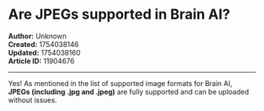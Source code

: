 # Are JPEGs supported in Brain AI?

**Author:** Unknown  
**Created:** 1754038146  
**Updated:** 1754038160  
**Article ID:** 11904676  

---

Yes! As mentioned in the list of supported image formats for Brain AI, **JPEGs (including .jpg and .jpeg)** are fully supported and can be uploaded without issues.
